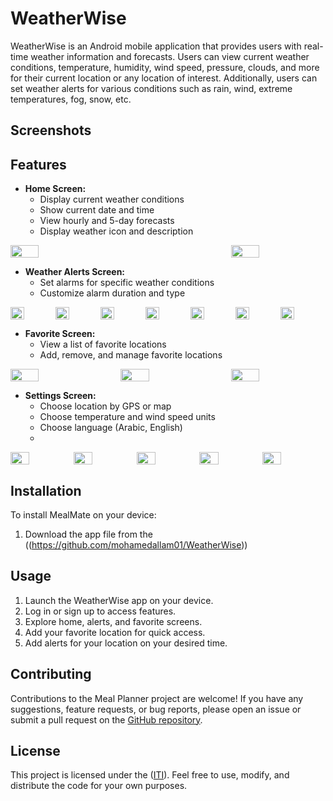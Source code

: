 # WeatherWise

WeatherWise is an Android mobile application that provides users with real-time weather information and forecasts. Users can view current weather conditions, temperature, humidity, wind speed, pressure, clouds, and more for their current location or any location of interest. Additionally, users can set weather alerts for various conditions such as rain, wind, extreme temperatures, fog, snow, etc.

## Screenshots


## Features

- **Home Screen:**
  - Display current weather conditions
  - Show current date and time
  - View hourly and 5-day forecasts
  - Display weather icon and description
<div style="display:flex; justify-content:space-between;">
    <img src="https://i.imgur.com/yrxeX5n.jpeg" width="30%">
    <img src="https://i.imgur.com/gNpDsKi.jpeg" width="30%">
</div>

- **Weather Alerts Screen:**
  - Set alarms for specific weather conditions
  - Customize alarm duration and type
 
<div style="display:flex; justify-content:space-between;">
    <img src="https://i.imgur.com/rkU7TxM.jpeg" width="30%">
    <img src="https://i.imgur.com/5lJCTw3.jpeg" width="30%">
    <img src="https://i.imgur.com/IPv0eJN.jpeg" width="30%">
    <img src="https://i.imgur.com/fqa6hlv.jpeg" width="30%">
    <img src="https://i.imgur.com/fqa6hlv.jpeg" width="30%">
    <img src="https://i.imgur.com/sqtNzeK.jpeg" width="30%">
    <img src="https://i.imgur.com/CWfabS4.jpeg" width="30%">

</div>

- **Favorite Screen:**
  - View a list of favorite locations
  - Add, remove, and manage favorite locations
    
<div style="display:flex; justify-content:space-between;">
    <img src="https://i.imgur.com/Ci8FFyR.jpeg" width="30%">
    <img src="https://i.imgur.com/mp8zGBc.jpeg" width="30%">
    <img src="https://i.imgur.com/HpOd9GD.jpeg" width="30%">
</div>
 
- **Settings Screen:**
  - Choose location by GPS or map
  - Choose temperature and wind speed units
  - Choose language (Arabic, English)
  - 
<div style="display:flex; justify-content:space-between;">
    <img src="https://i.imgur.com/eHYiUUf.jpeg" width="30%">
    <img src="https://i.imgur.com/kFIPxPb.jpeg" width="30%">
    <img src="https://i.imgur.com/Q6CkJzc.jpeg" width="30%">
    <img src="https://i.imgur.com/D2jqZ58.jpeg" width="30%">
    <img src="https://i.imgur.com/cwZKTcy.jpeg" width="30%">
</div>

## Installation

To install MealMate on your device:

1. Download the app file from the ((https://github.com/mohamedallam01/WeatherWise))
## Usage

1. Launch the WeatherWise app on your device.
2. Log in or sign up to access features.
3. Explore home, alerts, and favorite screens.
4. Add your favorite location for quick access.
5. Add alerts for your location on your desired time.

## Contributing

Contributions to the Meal Planner project are welcome! If you have any suggestions, feature requests, or bug reports, please open an issue or submit a pull request on the [GitHub repository](https://github.com/mohamedallam01/WeatherWise).
## License

This project is licensed under the ([ITI](https://iti.gov.eg/)). Feel free to use, modify, and distribute the code for your own purposes.

